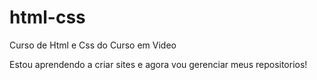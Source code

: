# html-css
Curso de Html e Css do Curso em Video

Estou aprendendo a criar sites e agora vou gerenciar meus repositorios!